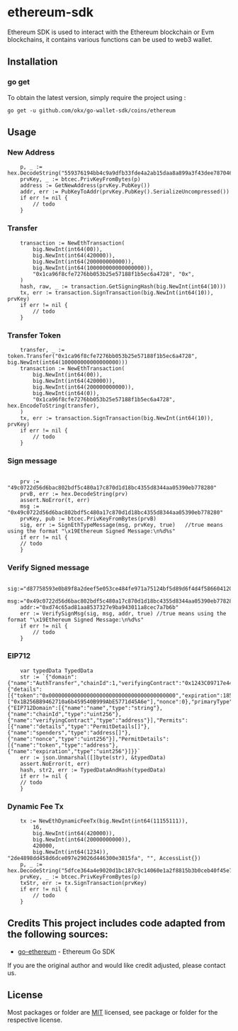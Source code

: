 # ethereum-sdk
Ethereum SDK is used to interact with the Ethereum blockchain or Evm blockchains, it contains various functions can be used to web3 wallet.

## Installation

### go get

To obtain the latest version, simply require the project using :

```shell
go get -u github.com/okx/go-wallet-sdk/coins/ethereum
```

## Usage
### New Address
```golang
	p, _ := hex.DecodeString("559376194bb4c9a9dfb33fde4a2ab15daa8a899a3f43dee787046f57d5f7b10a")
	prvKey, _ := btcec.PrivKeyFromBytes(p)
	address := GetNewAddress(prvKey.PubKey())
	addr, err := PubKeyToAddr(prvKey.PubKey().SerializeUncompressed())
	if err != nil {
		// todo
	}
```

###  Transfer 
```golang
	transaction := NewEthTransaction(
		big.NewInt(int64(00)),
		big.NewInt(int64(420000)),
		big.NewInt(int64(200000000000)),
		big.NewInt(int64(100000000000000000)),
		"0x1ca96f8cfe7276bb053b25e57188f1b5ec6a4728", "0x",
	)
	hash, raw, _ := transaction.GetSigningHash(big.NewInt(int64(10)))
	tx, err := transaction.SignTransaction(big.NewInt(int64(10)), prvKey)
	if err != nil {
		// todo
	}
```

### Transfer Token
```golang
	transfer, _ := token.Transfer("0x1ca96f8cfe7276bb053b25e57188f1b5ec6a4728", big.NewInt(int64(100000000000000000)))
	transaction := NewEthTransaction(
		big.NewInt(int64(00)),
		big.NewInt(int64(420000)),
		big.NewInt(int64(200000000000)),
		big.NewInt(int64(0)),
		"0x1ca96f8cfe7276bb053b25e57188f1b5ec6a4728", hex.EncodeToString(transfer),
	)
	tx, err := transaction.SignTransaction(big.NewInt(int64(10)), prvKey)
	if err != nil {
		// todo
	}
```

### Sign message
```golang

    prv := "49c0722d56d6bac802bdf5c480a17c870d1d18bc4355d8344aa05390eb778280"
    prvB, err := hex.DecodeString(prv)
    assert.NoError(t, err)
    msg := "0x49c0722d56d6bac802bdf5c480a17c870d1d18bc4355d8344aa05390eb778280"
    prvKey, pub := btcec.PrivKeyFromBytes(prvB)
    sig, err := SignEthTypeMessage(msg, prvKey, true)   //true means using the format "\x19Ethereum Signed Message:\n%d%s"
	if err != nil {
	// todo
	}

```
### Verify Signed message
```golang
    sig:="d87758593e0b89f8a2deef5e053ce484fe971a75124bf5d89d6f4d4f586604120d0110d03c91260fec9ec917354caae50c1744d246e30ff48def277d7d9aec831b"
    msg:="0x49c0722d56d6bac802bdf5c480a17c870d1d18bc4355d8344aa05390eb778280"
    addr:="0xd74c65ad81aa8537327e9ba943011a8cec7a7b6b"
    err := VerifySignMsg(sig, msg, addr, true) //true means using the format "\x19Ethereum Signed Message:\n%d%s"
    if err != nil {
        // todo
    }

```

### EIP712
```golang
    var typedData TypedData
    str := `{"domain":{"name":"AuthTransfer","chainId":1,"verifyingContract":"0x1243C09717e4441341472c4b142B8ac0B71F7672"},"message":{"details":[{"token":"0x0000000000000000000000000000000000000000","expiration":1853395200}],"spenders":["0x1B256B89462710a6b459540B999AbE5771d45A6e"],"nonce":0},"primaryType":"Permits","types":{"EIP712Domain":[{"name":"name","type":"string"},{"name":"chainId","type":"uint256"},{"name":"verifyingContract","type":"address"}],"Permits":[{"name":"details","type":"PermitDetails[]"},{"name":"spenders","type":"address[]"},{"name":"nonce","type":"uint256"}],"PermitDetails":[{"name":"token","type":"address"},{"name":"expiration","type":"uint256"}]}}`
    err := json.Unmarshal([]byte(str), &typedData)
    assert.NoError(t, err)
    hash, str2, err := TypedDataAndHash(typedData)
	if err != nil {
	// todo
	}
```

### Dynamic Fee Tx
```golang
	tx := NewEthDynamicFeeTx(big.NewInt(int64(11155111)),
        16,
        big.NewInt(int64(420000)),
        big.NewInt(int64(20000000000)),
        420000,
        big.NewInt(int64(1234)), "2de4898dd458d6dce097e29026d446300e3815fa", "", AccessList{})
    p, _ := hex.DecodeString("5dfce364a4e9020d1bc187c9c14060e1a2f8815b3b0ceb40f45e7e39eb122103")
    prvKey, _ := btcec.PrivKeyFromBytes(p)
    txStr, err := tx.SignTransaction(prvKey)
    if err != nil {
        // todo
    }
```

## Credits  This project includes code adapted from the following sources:  
- [go-ethereum](https://github.com/ethereum/go-ethereum) - Ethereum Go SDK

If you are the original author and would like credit adjusted, please contact us.

## License
Most packages or folder are [MIT](<https://github.com/okx/go-wallet-sdk/blob/main/coins/ethereum/LICENSE>) licensed, see package or folder for the respective license.

